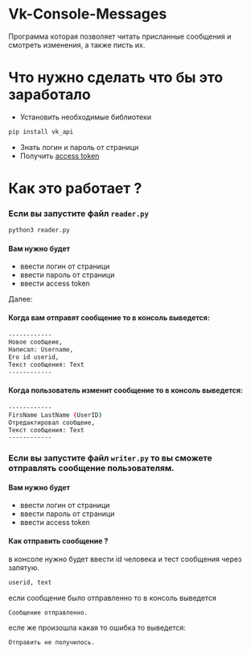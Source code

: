 # Vk-Console-Messages

Программа которая позволяет читать присланные сообщения и смотреть изменения, а также писть их.

# Что нужно сделать что бы это заработало
- Установить необходимые библиотеки

```sh
pip install vk_api
```
- Знать логин и пароль от страници
- Получить  [access token](https://vkhost.github.io/)



# Как это работает ?

### Если вы запустите файл ```reader.py```


```sh
python3 reader.py
```
#### Вам нужно будет 
- ввести логин от страници 
- ввести пароль от страници 
- ввести access token 

Далее:

#### Когда вам отправят сообщение то в консоль выведется:
```sh
------------
Новое сообщеие, 
Написал: Username, 
Его id userid, 
Текст сообщения: Text
------------
```

#### Когда пользователь изменит сообщение то в консоль выведется:
```sh
------------
FirsName LastName (UserID) 
Отредактировал сообщеие, 
Текст сообщения: Text
------------
```

### Если вы запустите файл ```writer.py``` то вы сможете отправлять сообщение пользователям.

#### Вам нужно будет 
- ввести логин от страници 
- ввести пароль от страници 
- ввести access token 

#### Как отправить сообщение ?

в консоле нужно будет ввести id человека и тест сообщения через запятую.
```sh
userid, text
```
если сообщение было отправленно то в консоль выведется 

```
Сообщение отправленно.
```
есле же произошла какая то ошибка то выведется:

```
Отправить не получилось.
```


